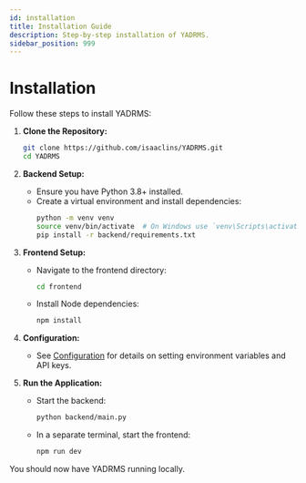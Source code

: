 ```yaml
---
id: installation
title: Installation Guide
description: Step-by-step installation of YADRMS.
sidebar_position: 999
---
```


# Installation

Follow these steps to install YADRMS:

1. **Clone the Repository:**
   ```bash
   git clone https://github.com/isaaclins/YADRMS.git
   cd YADRMS
   ```

2. **Backend Setup:**
   - Ensure you have Python 3.8+ installed.
   - Create a virtual environment and install dependencies:
     ```bash
     python -m venv venv
     source venv/bin/activate  # On Windows use `venv\Scripts\activate`
     pip install -r backend/requirements.txt
     ```

3. **Frontend Setup:**
   - Navigate to the frontend directory:
     ```bash
     cd frontend
     ```
   - Install Node dependencies:
     ```bash
     npm install
     ```

4. **Configuration:**
   - See [Configuration](./configuration.md) for details on setting environment variables and API keys.

5. **Run the Application:**
   - Start the backend:
     ```bash
     python backend/main.py
     ```
   - In a separate terminal, start the frontend:
     ```bash
     npm run dev
     ```

You should now have YADRMS running locally.

